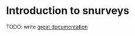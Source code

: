 # Introduction to snurveys

TODO: write [great documentation](http://jacobian.org/writing/great-documentation/what-to-write/)
